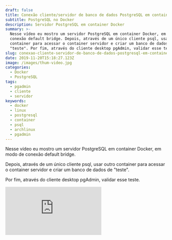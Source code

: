 ```yaml
---
draft: false
title: Conexão cliente/servidor de banco de dados PostgreSQL em container Docker
subtitle: PostgreSQL no Docker
description: Servidor PostgreSQL em container Docker
summary: >-
  Nesse vídeo eu mostro um servidor PostgreSQL em container Docker, em modo de
  conexão default bridge. Depois, através de um único cliente psql, usar outro
  container para acessar o container servidor e criar um banco de dados de
  "teste". Por fim, através do cliente desktop pgAdmin, validar esse teste.
slug: conexao-cliente-servidor-de-banco-de-dados-postgresql-em-container-docker
date: 2019-11-20T15:18:27.123Z
image: /images/thum-video.jpg
categories:
  - Docker
  - PostgreSQL
tags:
  - pgadmin
  - cliente
  - servidor
keywords:
  - docker
  - linux
  - postgresql
  - container
  - psql
  - archlinux
  - pgadmin
---
```

Nesse vídeo eu mostro um servidor PostgreSQL em container Docker, em modo de conexão default bridge. 

Depois, através de um único cliente psql, usar outro container para acessar o container servidor e criar um banco de dados de "teste". 

Por fim, através do cliente desktop pgAdmin, validar esse teste.

<div class="iframe">
<iframe class="video"  src="https://www.youtube.com/embed/uJG7wLotfq8" frameborder="0" allow="accelerometer; autoplay; encrypted-media; gyroscope; picture-in-picture" allowfullscreen></iframe>
</div>
